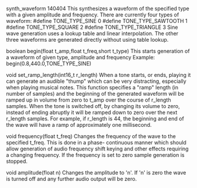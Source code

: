 synth_waveform 140404
	This synthesizes a waveform of the specified type with a given amplitude
	and frequency. There are currently four types of waveform:
	#define TONE_TYPE_SINE     0
	#define TONE_TYPE_SAWTOOTH 1
	#define TONE_TYPE_SQUARE   2
	#define TONE_TYPE_TRIANGLE 3
	Sine wave generation uses a lookup table and linear interpolation.
	The other three waveforms are generated directly without using table lookup.
	
boolean begin(float t_amp,float t_freq,short t_type)
	This starts generation of a waveform of given type, amplitude and frequency
	Example: begin(0.8,440.0,TONE_TYPE_SINE)
	
void set_ramp_length(int16_t r_length)
	When a tone starts, or ends, playing it can generate an audible "thump" which can
	be very distracting, especially when playing musical notes. This function specifies
	a "ramp" length (in number of samples) and the beginning of the generated waveform
	will be ramped up in volume from zero to t_amp over the course of r_length samples.
	When the tone is switched off, by changing its volume to zero, instead of ending
	abruptly it will be ramped down to zero over the next r_length samples. 
	For example, if r_length is 44, the beginning and end of the wave will have a ramp
	of approximately one millisecond.
	
void frequency(float t_freq)
	Changes the frequency of the wave to the specified t_freq. This is done in a phase-
	continuous manner which should allow generation of audio frequency shift keying and
	other effects requiring a changing frequency.
	If the frequency is set to zero sample generation is stopped.
	
void amplitude(float n)
	Changes the amplitude to 'n'. If 'n' is zero the wave is turned off and any further
	audio output will be zero.


  